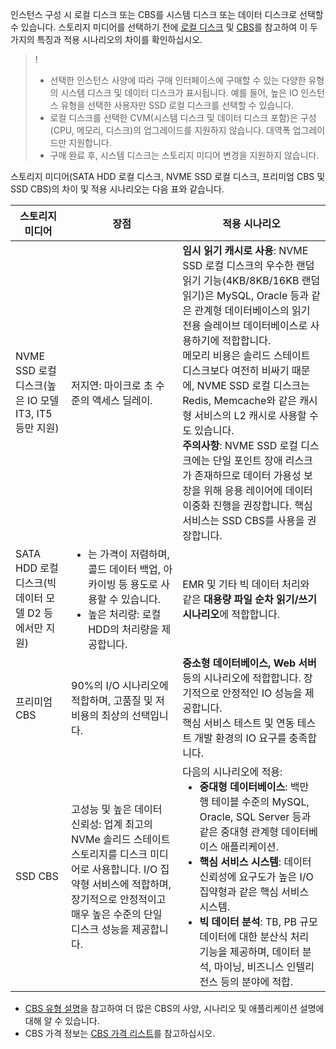 인스턴스 구성 시 로컬 디스크 또는 CBS를 시스템 디스크 또는 데이터 디스크로 선택할 수 있습니다. 스토리지 미디어를 선택하기 전에 [로컬 디스크](https://intl.cloud.tencent.com/document/product/213/5798) 및 [CBS](https://intl.cloud.tencent.com/document/product/213/4953)를 참고하여 이 두 가지의 특징과 적용 시나리오의 차이를 확인하십시오.
>! 
>- 선택한 인스턴스 사양에 따라 구매 인터페이스에 구매할 수 있는 다양한 유형의 시스템 디스크 및 데이터 디스크가 표시됩니다. 예를 들어, 높은 IO 인스턴스 유형을 선택한 사용자만 SSD 로컬 디스크를 선택할 수 있습니다.
>- 로컬 디스크를 선택한 CVM(시스템 디스크 및 데이터 디스크 포함)은 구성(CPU, 메모리, 디스크)의 업그레이드를 지원하지 않습니다. 대역폭 업그레이드만 지원합니다.
>- 구매 완료 후, 시스템 디스크는 스토리지 미디어 변경을 지원하지 않습니다.
> 

스토리지 미디어(SATA HDD 로컬 디스크, NVME SSD 로컬 디스크, 프리미엄 CBS 및 SSD CBS)의 차이 및 적용 시나리오는 다음 표와 같습니다.

| 스토리지 미디어 | 장점 | 적용 시나리오 |
|---------|---------|---------|
| NVME SSD  로컬 디스크(높은 IO 모델 IT3, IT5 등만 지원) | 저지연: 마이크로 초 수준의 액세스 딜레이. | **임시 읽기 캐시로 사용**: NVME SSD 로컬 디스크의 우수한 랜덤 읽기 기능(4KB/8KB/16KB 랜덤 읽기)은 MySQL, Oracle 등과 같은 관계형 데이터베이스의 읽기 전용 슬레이브 데이터베이스로 사용하기에 적합합니다. <br>메모리 비용은 솔리드 스테이트 디스크보다 여전히 비싸기 때문에, NVME SSD 로컬 디스크는 Redis, Memcache와 같은 캐시형 서비스의 L2 캐시로 사용할 수도 있습니다. <br> **주의사항**: NVME SSD 로컬 디스크에는 단일 포인트 장애 리스크가 존재하므로 데이터 가용성 보장을 위해 응용 레이어에 데이터 이중화 진행을 권장합니다. 핵심 서비스는 SSD CBS를 사용을 권장합니다. |
| SATA HDD 로컬 디스크(빅 데이터 모델 D2 등에서만 지원) | <ul style="margin: 0;"><li>는 가격이 저렴하며, 콜드 데이터 백업, 아카이빙 등 용도로 사용할 수 있습니다. </li><li>높은 처리량: 로컬 HDD의 처리량을 제공합니다. </li></ul> | EMR 및 기타 빅 데이터 처리와 같은 **대용량 파일 순차 읽기/쓰기 시나리오**에 적합합니다. |
| 프리미엄 CBS | 90%의 I/O 시나리오에 적합하며, 고품질 및 저비용의 최상의 선택입니다. | **중소형 데이터베이스, Web 서버** 등의 시나리오에 적합합니다. 장기적으로 안정적인 IO 성능을 제공합니다. <br> 핵심 서비스 테스트 및 연동 테스트 개발 환경의 IO 요구를 충족합니다. |
| SSD CBS | 고성능 및 높은 데이터 신뢰성: 업계 최고의 NVMe 솔리드 스테이트 스토리지를 디스크 미디어로 사용합니다. I/O 집약형 서비스에 적합하며, 장기적으로 안정적이고 매우 높은 수준의 단일 디스크 성능을 제공합니다. | 다음의 시나리오에 적용: <ul style="margin: 0;"><li> **중대형 데이터베이스**: 백만 행 테이블 수준의 MySQL, Oracle, SQL Server 등과 같은 중대형 관계형 데이터베이스 애플리케이션. </li><li> **핵심 서비스 시스템**: 데이터 신뢰성에 요구도가 높은 I/O 집약형과 같은 핵심 서비스 시스템. </li><li> **빅 데이터 분석**: TB, PB 규모 데이터에 대한 분산식 처리 기능을 제공하며, 데이터 분석, 마이닝, 비즈니스 인텔리전스 등의 분야에 적합. </li></ul> |

- [CBS 유형 설명](https://intl.cloud.tencent.com/ko/document/product/213/33000)을 참고하여 더 많은 CBS의 사양, 시나리오 및 애플리케이션 설명에 대해 알 수 있습니다.
- CBS 가격 정보는 [CBS 가격 리스트](https://cloud.tencent.com/document/product/213/2255)를 참고하십시오.
